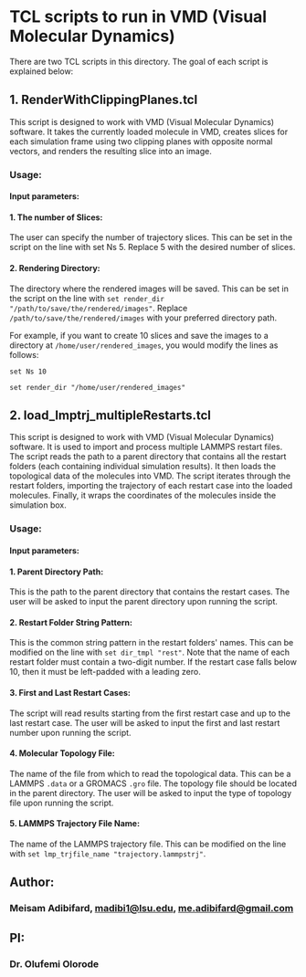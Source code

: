 # TCL scripts to run in VMD (Visual Molecular Dynamics)

There are two TCL scripts in this directory. The goal of each script is explained below:

## 1. RenderWithClippingPlanes.tcl
This script is designed to work with VMD (Visual Molecular Dynamics) software. It takes the currently loaded molecule in VMD, creates slices for each simulation frame using two clipping planes with opposite normal vectors, and renders the resulting slice into an image.

### Usage:
#### Input parameters:
#### 1. The number of Slices: 

The user can specify the number of trajectory slices. This can be set in the script on the line with set Ns 5. Replace 5 with the desired number of slices.

 #### 2. Rendering Directory: 
 
 The directory where the rendered images will be saved. This can be set in the script on the line with `set render_dir "/path/to/save/the/rendered/images"`. Replace `/path/to/save/the/rendered/images` with your preferred directory path.

For example, if you want to create 10 slices and save the images to a directory at `/home/user/rendered_images`, you would modify the lines as follows:

`set Ns 10`

`set render_dir "/home/user/rendered_images"`

## 2. load_lmptrj_multipleRestarts.tcl

This script is designed to work with VMD (Visual Molecular Dynamics) software. It is used to import and process multiple LAMMPS restart files. The script reads the path to a parent directory that contains all the restart folders (each containing individual simulation results). It then loads the topological data of the molecules into VMD. The script iterates through the restart folders, importing the trajectory of each restart case into the loaded molecules. Finally, it wraps the coordinates of the molecules inside the simulation box.

### Usage:
#### Input parameters:

#### 1. Parent Directory Path: 

This is the path to the parent directory that contains the restart cases. The user will be asked to input the parent directory upon running the script.

#### 2. Restart Folder String Pattern: 

This is the common string pattern in the restart folders' names. This can be modified on the line with `set dir_tmpl "rest"`. Note that the name of each restart folder must contain a two-digit number. If the restart case falls below 10, then it must be left-padded with a leading zero.

#### 3. First and Last Restart Cases: 

The script will read results starting from the first restart case and up to the last restart case. The user will be asked to input the first and last restart number upon running the script.

#### 4. Molecular Topology File: 

The name of the file from which to read the topological data. This can be a LAMMPS `.data` or a GROMACS `.gro` file. The topology file should be located in the parent directory. The user will be asked to input the type of topology file upon running the script.


#### 5. LAMMPS Trajectory File Name: 

The name of the LAMMPS trajectory file. This can be modified on the line with `set lmp_trjfile_name "trajectory.lammpstrj"`.




## Author:
### Meisam Adibifard, madibi1@lsu.edu, me.adibifard@gmail.com

## PI:
### Dr. Olufemi Olorode
